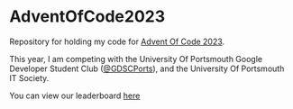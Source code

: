 # AdventOfCode2023
Repository for holding my code for [Advent Of Code 2023](https://adventofcode.com/2023). 

This year, I am competing with the University Of Portsmouth Google Developer Student Club ([@GDSCPorts](https://github.com/gdscports)), and the University Of Portsmouth IT Society.

You can view our leaderboard [here](https://adventofcode.com/2022/leaderboard/private/view/991141)
